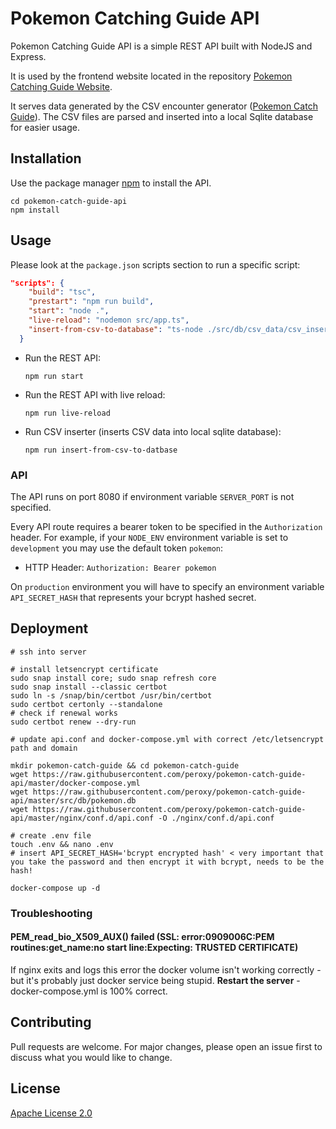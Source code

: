 # Pokemon Catching Guide API

Pokemon Catching Guide API is a simple REST API built with NodeJS and Express.

It is used by the frontend website located in the repository [Pokemon Catching Guide Website](https://github.com/peroxy/pokemon-catch-guide-website).

It serves data generated by the CSV encounter generator ([Pokemon Catch Guide](https://github.com/peroxy/pokemon-catch-guide)). 
The CSV files are parsed and inserted into a local Sqlite database for easier usage.

## Installation

Use the package manager [npm](https://www.npmjs.com/) to install the API.

```shell
cd pokemon-catch-guide-api
npm install
```

## Usage

Please look at the `package.json` scripts section to run a specific script:

```json
"scripts": {
    "build": "tsc",
    "prestart": "npm run build",
    "start": "node .",
    "live-reload": "nodemon src/app.ts",
    "insert-from-csv-to-database": "ts-node ./src/db/csv_data/csv_inserter.ts"
  }
```

- Run the REST API:
    ```shell
    npm run start
    ```
- Run the REST API with live reload:
    ```shell
    npm run live-reload
    ```
- Run CSV inserter (inserts CSV data into local sqlite database):
    ```shell
    npm run insert-from-csv-to-datbase
    ```
  
### API

The API runs on port 8080 if environment variable `SERVER_PORT` is not specified.

Every API route requires a bearer token to be specified in the `Authorization` header. 
For example, if your `NODE_ENV` environment variable is set to `development` you may use the default token `pokemon`:
- HTTP Header: `Authorization: Bearer pokemon` 

On `production` environment you will have to specify an environment variable `API_SECRET_HASH` that represents your bcrypt hashed secret. 

## Deployment
```shell
# ssh into server

# install letsencrypt certificate
sudo snap install core; sudo snap refresh core
sudo snap install --classic certbot
sudo ln -s /snap/bin/certbot /usr/bin/certbot
sudo certbot certonly --standalone
# check if renewal works 
sudo certbot renew --dry-run

# update api.conf and docker-compose.yml with correct /etc/letsencrypt path and domain

mkdir pokemon-catch-guide && cd pokemon-catch-guide 
wget https://raw.githubusercontent.com/peroxy/pokemon-catch-guide-api/master/docker-compose.yml
wget https://raw.githubusercontent.com/peroxy/pokemon-catch-guide-api/master/src/db/pokemon.db
wget https://raw.githubusercontent.com/peroxy/pokemon-catch-guide-api/master/nginx/conf.d/api.conf -O ./nginx/conf.d/api.conf

# create .env file
touch .env && nano .env 
# insert API_SECRET_HASH='bcrypt encrypted hash' < very important that you take the password and then encrypt it with bcrypt, needs to be the hash!

docker-compose up -d  
```

### Troubleshooting 

#### PEM_read_bio_X509_AUX() failed (SSL: error:0909006C:PEM routines:get_name:no start line:Expecting: TRUSTED CERTIFICATE)

If nginx exits and logs this error the docker volume isn't working correctly - but it's probably just docker service being stupid. 
**Restart the server** - docker-compose.yml is 100% correct.

## Contributing
Pull requests are welcome. For major changes, please open an issue first to discuss what you would like to change.

## License
[Apache License 2.0](http://www.apache.org/licenses/)